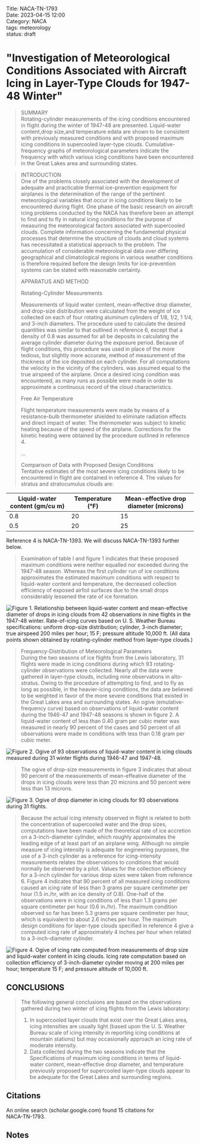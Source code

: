 Title: NACA-TN-1793   
Date: 2023-04-15 12:00  
Category: NACA  
tags: meteorology  
status: draft  

# "Investigation of Meteorological Conditions Associated with Aircraft Icing in Layer-Type Clouds for 1947-48 Winter"  

>SUMMARY  
Rotating-cylinder
measurements of the icing conditions encountered
in flight during the winter of 1947-48 are presented. Liquid-water 
content,drop size,and temperature edata are shown to be consistent 
with previously measured conditions and with proposed
maximum icing conditions in supercooled layer-type clouds. 
Cumulative-frequency graphs of meteorological
parameters indicate the frequency
with which various icing conditions have been encountered in the
Great Lakes area and surrounding states.

> INTRODUCTION  
One of the problems closely associated with the development of
adequate and practicable thermal ice-prevention equipment for airplanes
is the determination of the range of the pertinent meteorological
variables that occur in icing conditions likely to be
encountered during flight. One phase of the basic research on aircraft 
icing problems conducted by the NACA has therefore been an attempt to 
find and to fly in natural icing conditions for the
purpose of measuring the meteorological
factors associated with
supercooled clouds.
Complete information concerning the fundamental physical
processes that determine
the structure of clouds and cloud systems
has necessitated a statistical approach to the problem. The 
accumulation of considerable meteorological
data over differing geographical
and climatological regions in various weather conditions is
therefore required before the design limits for ice-prevention
systems can be stated with reasonable certainty. 
> 
>APPARATUS AND METHOD  
> 
>Rotating-Cylinder Measurements  
>
>Measurements of liquid water content, mean-effective drop 
diameter, and drop-size distribution were calculated from the 
weight of ice collected on each of four rotating aluminum cylinders
of 1/8, 1/2, 1 1/4, and 3-inch diameters. The procedure used to calculate 
the desired quantities was similar to that outlined in reference 6, 
except that a density of 0.8 was assumed for all be deposits 
in calculating the average cylinder diameter during the exposure 
period. Because of flight conditions, this procedure was used in 
place of the more tedious, but slightly more accurate, method of 
measurement of the thickness of the ice deposited on each cylinder.
For all computations the velocity in the vicinity of the cylinders. 
was assumed equal to the true airspeed of the airplane. Once a 
desired icing condition was encountered, as many runs as possible 
were made in order to approximate a continuous record of the cloud 
characteristics.
>
>Free Air Temperature  
> 
>Flight temperature measurements were made by means of a 
resistance-bulb thermometer shielded to eliminate radiation effects 
and direct impact of water. The thermometer was subject to kinetic 
heating because of the speed of the airplane. Corrections for the 
kinetic heating were obtained by the procedure outlined in reference 4.  
> 
> ...
> 
> Comparison of Data with Proposed Design Conditions  
Tentative estimates of the most severe icing conditions likely
to be encountered in flight are contained in reference 4. The
values for stratus and stratocumulus clouds are:  

| Liquid-water content (gm/cu m) | Temperature (°F) | Mean-effective drop diameter (microns) |
|--------------------------------|------------------|----------------------------------------|
| 0.8                            | 20               | 15                                     |
| 0.5                            | 20               | 25                                     |

Reference 4 is NACA-TN-1393. We will discuss NACA-TN-1393 further below.  

>Examination
of table I and figure 1 indicates that these proposed maximum conditions
were neither equalled nor exceeded during
the 1947-48 season. Whereas the first cylinder run of ice conditions 
approximates
the estimated maximum conditions with respect
to liquid-water content and temperature,
the decreased collection
efficiency of exposed airfoil surfaces due to the small drops 
considerably lessened the rate of ice formation.  

![Figure 1. Relationship between liquid-water content and mean-effective diameter 
of drops in icing clouds from 42 observations in nine flights in the 
1947-48 winter. Rate-of-icing curves based on U. S. Weather Bureau
specifications: uniform drop-size distribution; cylinder, 3-inch diameter;
true airspeed 200 miles per hour; 15 F; pressure altitude 10,000 ft.
(All data points shown obtained by rotating-cylinder method from layer-type clouds.)
](/images%2FNACA-TN-1793%2FFigure%201.png)  

>Frequency-Distribution of Meteorological Parameters  
During the two seasons of ice flights from the Lewis laboratory, 
31 flights were made in icing conditions during which
93 rotating-cylinder observations were collected. Nearly all the
data were gathered in layer-type clouds, including nine observations
in alto-stratus. Owing to the procedure of attempting to find, and
to fly as long as possible, in the heavier-icing conditions, the
data are believed to be weighted in favor of the more severe conditions 
that existed in the Great Lakes area and surrounding states.
An ogive (emulative-frequency curve) based on observations of
liquid-water content during the 1946-47 and 1947-48 seasons is shown
in figure 2. A liquid-water content of less than 0.40 gram per cubic
meter was measured in nearly 90 percent of the cases and 50 percent
of all observations were made in conditions with less than 0.18 gram
per cubic meter.  
> 
![Figure 2. Ogive of 93 observations of liquid-water content in 
icing clouds measured during 31 winter flights during 1946-47 and 1947-48.
](/images%2FNACA-TN-1793%2FFigure%202.png)  

>The ogive of drop-size measurements in figure 3 indicates that
about 90 percent of the measurements of mean-effeative
diameter of
the drops in icing clouds were less than 20 microns and 50 percent
were less than 13 microns.

![Figure 3. Ogive of drop diameter in icing clouds for 93 observations during 31 flights.
](/images%2FNACA-TN-1793%2FFigure%203.png)  

>Because the actual icing intensity observed in flight is related
to both the concentration of supercooled
water and the drop sizes,
computations
have been made of the theoretical rate of ice accretion
on a 3-inch-diameter
cylinder, which roughly approximates
the leading edge of at least part of an airplane wing. Although no simple
measure
of icing intensity is adequate for engineering purposes,
the use of a 3-inch cylinder as a reference for icing-intensity
measurements relates the observations to conditions that would
normally be observed by a pilot. Values for the collection efficiency
for a 3-inch cylinder for various drop sizes were taken from reference 6. 
Figure 4 indicates that 90 percent of all measured icing
conditions caused an icing rate of less than 3 grams per square centimeter 
per hour (1.5 in./hr, with an ice density of O.8). One-half
of the observations were in icing conditions of less than 1.3 grams
per square centimeter per hour (0.6 in./hr). The maximum condition
observed so far has been 5.3 grams per square centimeter per hour,
which is equivalent to about 2.6 inches per hour. The maximum
design conditions for layer-type clouds specified in reference 4 give
a computed icing rate of approximately 4 inches per hour when related
to a 3-inch-diameter cylinder.  

![Figure 4. Ogive of icing rate computed from measurements of drop size 
and liquid-water content in icing clouds. Icing rate computation based on 
collection efficiency of 3-inch-diameter cyinder moving at 
200 miles per hour; temperature 15 F; and pressure altitude of 10,000 ft.
](/images%2FNACA-TN-1793%2FFigure%204.png)  

## CONCLUSIONS  
>The following general conclusions are based on the observations
gathered during two winter of icing flights from the Lewis laboratory:
>1. In supercooled layer clouds that exist over the Great Lakes area,
icing intensities are usually light (based upon the U. S.
Weather Bureau scale of icing intensity in reporting icing conditions
at mountain stations) but may occasionally approach an icing rate
of moderate intensity.
>2. Data collected during the two seasons indicate that the
Specifications of maximum  icing conditions in terms of liquid-water
content, mean-effective drop diameter, and temperature previously
proposed for supercooled layer-type clouds appear to be adequate
for the Great Lakes and surrounding regions.  

## Citations  
An online search (scholar.google.com) found 15 citations for   
NACA-TN-1793.  

## Notes  

[^1]: Kline, Dwight B.: Investigation of Meteorological Conditions Associated with Aircraft Icing in Layer-Type Clouds for 1947-48 Winter. NACA-TN-1793, 1949.  


